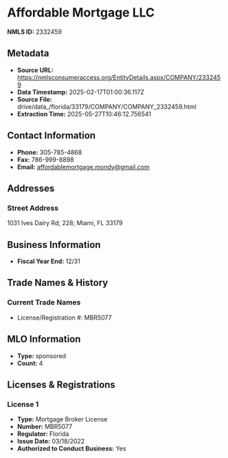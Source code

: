 # Affordable Mortgage LLC

**NMLS ID:** 2332459

## Metadata
- **Source URL:** https://nmlsconsumeraccess.org/EntityDetails.aspx/COMPANY/2332459
- **Data Timestamp:** 2025-02-17T01:00:36.117Z
- **Source File:** drive/data_/florida/33179/COMPANY/COMPANY_2332459.html
- **Extraction Time:** 2025-05-27T10:46:12.756541

## Contact Information
- **Phone:** 305-785-4868
- **Fax:** 786-999-8898
- **Email:** affordablemortgage.mondy@gmail.com

## Addresses
### Street Address
1031 Ives Dairy Rd; 228; Miami, FL 33179

## Business Information
- **Fiscal Year End:** 12/31

## Trade Names & History
### Current Trade Names
- License/Registration #: MBR5077

## MLO Information
- **Type:** sponsored
- **Count:** 4

## Licenses & Registrations

### License 1
- **Type:** Mortgage Broker License
- **Number:** MBR5077
- **Regulator:** Florida
- **Issue Date:** 03/18/2022
- **Authorized to Conduct Business:** Yes
